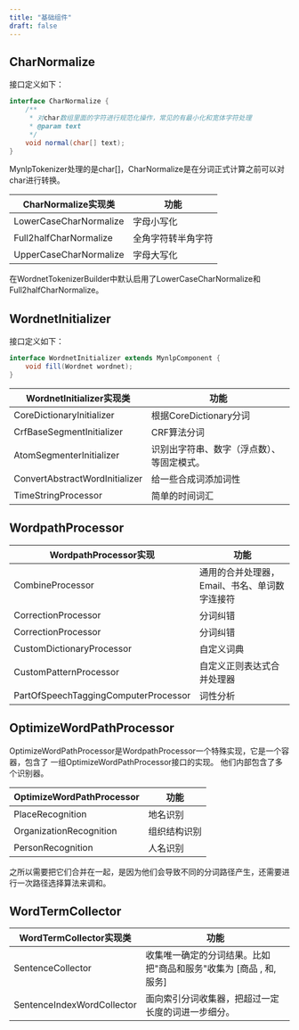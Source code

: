 ```yaml
---
title: "基础组件"
draft: false
---
```



## CharNormalize
接口定义如下：
```java
interface CharNormalize {
    /**
     * 对char数组里面的字符进行规范化操作，常见的有最小化和宽体字符处理
     * @param text
     */
    void normal(char[] text);
}
```
MynlpTokenizer处理的是char[]，CharNormalize是在分词正式计算之前可以对char进行转换。

CharNormalize实现类 | 功能
--- | ---
LowerCaseCharNormalize | 字母小写化
Full2halfCharNormalize | 全角字符转半角字符
UpperCaseCharNormalize | 字母大写化

在WordnetTokenizerBuilder中默认启用了LowerCaseCharNormalize和Full2halfCharNormalize。

## WordnetInitializer
接口定义如下：
```java
interface WordnetInitializer extends MynlpComponent {
    void fill(Wordnet wordnet);
}
```

WordnetInitializer实现类 | 功能
--- | ---
CoreDictionaryInitializer | 根据CoreDictionary分词
CrfBaseSegmentInitializer | CRF算法分词
AtomSegmenterInitializer | 识别出字符串、数字（浮点数）、等固定模式。
ConvertAbstractWordInitializer | 给一些合成词添加词性
TimeStringProcessor | 简单的时间词汇

## WordpathProcessor


WordpathProcessor实现 | 功能
--- | ---
CombineProcessor | 通用的合并处理器，Email、书名、单词数字连接符
CorrectionProcessor | 分词纠错
CorrectionProcessor | 分词纠错
CustomDictionaryProcessor | 自定义词典
CustomPatternProcessor | 自定义正则表达式合并处理器
PartOfSpeechTaggingComputerProcessor | 词性分析

## OptimizeWordPathProcessor
OptimizeWordPathProcessor是WordpathProcessor一个特殊实现，它是一个容器，包含了
一组OptimizeWordPathProcessor接口的实现。
他们内部包含了多个识别器。

OptimizeWordPathProcessor | 功能
--- | ---
PlaceRecognition | 地名识别
OrganizationRecognition | 组织结构识别
PersonRecognition | 人名识别

之所以需要把它们合并在一起，是因为他们会导致不同的分词路径产生，还需要进行一次路径选择算法来调和。

## WordTermCollector
WordTermCollector实现类 | 功能
--- | ---
SentenceCollector | 收集唯一确定的分词结果。比如把"商品和服务"收集为 \[商品 , 和, 服务\]
SentenceIndexWordCollector | 面向索引分词收集器，把超过一定长度的词进一步细分。
